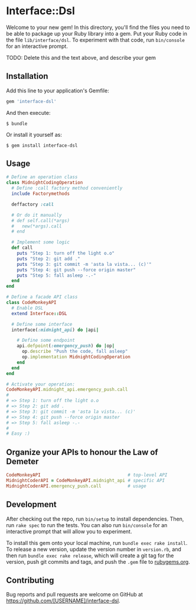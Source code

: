 # Interface::Dsl

Welcome to your new gem! In this directory, you'll find the files you need to be able to package up your Ruby library into a gem. Put your Ruby code in the file `lib/interface/dsl`. To experiment with that code, run `bin/console` for an interactive prompt.

TODO: Delete this and the text above, and describe your gem

## Installation

Add this line to your application's Gemfile:

```ruby
gem 'interface-dsl'
```

And then execute:

    $ bundle

Or install it yourself as:

    $ gem install interface-dsl

## Usage

```ruby
# Define an operation class
class MidnightCodingOperation
  # Define :call factory method conveniently
  include Factorymethods

  deffactory :call

  # Or do it manually
  # def self.call(*args)
  #   new(*args).call
  # end

  # Implement some logic
  def call
    puts "Step 1: turn off the light o.o"
    puts "Step 2: git add ."
    puts "Step 3: git commit -m 'asta la vista... (c)'"
    puts "Step 4: git push --force origin master"
    puts "Step 5: fall asleep -.-"
  end
end

# Define a facade API class
class CodeMonkeyAPI
  # Enable DSL
  extend Interface::DSL

  # Define some interface
  interface(:midnight_api) do |api|

    # Define some endpoint
    api.defpoint(:emergency_push) do |op|
      op.describe "Push the code, fall asleep"
      op.implementation MidnightCodingOperation
    end
  end
end

# Activate your operation:
CodeMonkeyAPI.midnight_api.emergency_push.call
#
# => Step 1: turn off the light o.o
# => Step 2: git add .
# => Step 3: git commit -m 'asta la vista... (c)'
# => Step 4: git push --force origin master
# => Step 5: fall asleep -.-
#
# Easy :)
```

## Organize your APIs to honour the Law of Demeter
```ruby
CodeMonkeyAPI                                 # top-level API
MidnightCoderAPI = CodeMonkeyAPI.midnight_api # specific API
MidnightCoderAPI.emergency_push.call          # usage
```

## Development

After checking out the repo, run `bin/setup` to install dependencies. Then, run `rake spec` to run the tests. You can also run `bin/console` for an interactive prompt that will allow you to experiment.

To install this gem onto your local machine, run `bundle exec rake install`. To release a new version, update the version number in `version.rb`, and then run `bundle exec rake release`, which will create a git tag for the version, push git commits and tags, and push the `.gem` file to [rubygems.org](https://rubygems.org).

## Contributing

Bug reports and pull requests are welcome on GitHub at https://github.com/[USERNAME]/interface-dsl.


